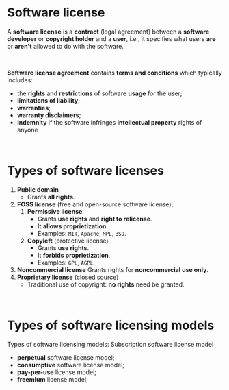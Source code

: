 # Software license
A **software license** is a **contract** (legal agreement) between a **software developer** or **copyright holder** and a **user**, i.e., it specifies what users **are** or **aren't** allowed to do with the software.<br>

<br>

**Software license agreement** contains **terms and conditions** which typically includes:
- the **rights** and **restrictions** of software **usage** for the user;
- **limitations of liability**;
- **warranties**;
- **warranty disclaimers**;
- **indemnity** if the software infringes **intellectual property** rights of anyone

<br>

# Types of software licenses
1. **Public domain**
   - Grants **all rights**.
2. **FOSS license** (free and open-source software license);
   1. **Permissive license**:
       - Grants **use rights** and **right to relicense**.
       - It **allows proprietization**.
       - Examples: `MIT`, `Apache`, `MPL`, `BSD`.
   2. **Copyleft** (protective license)
       - Grants **use rights**.
       - It **forbids proprietization**.
       - Examples: `GPL`, `AGPL`.
3. **Noncommercial license**
    Grants rights for **noncommercial use only**.
4. **Proprietary license** (closed source)
    - Traditional use of copyright: **no rights** need be granted.

<br>

# Types of software licensing models
Types of software licensing models:
Subscription software license model
- **perpetual** software license model;
- **consumptive** software license model;
- **pay-per-use** license model;
- **freemium** license model;
